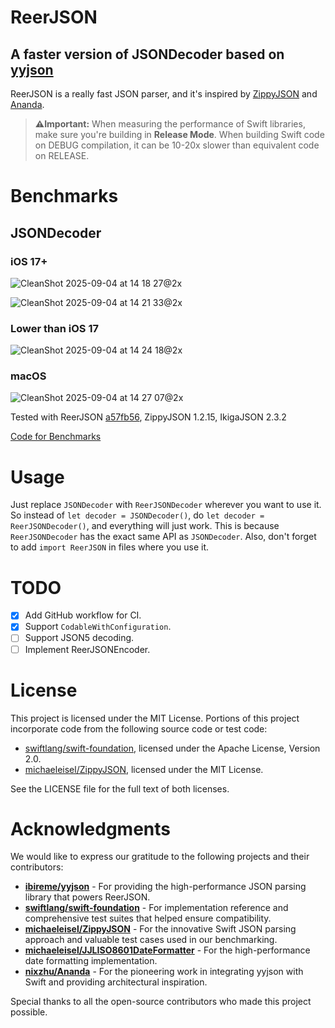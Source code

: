 # ReerJSON
## A faster version of JSONDecoder based on [yyjson](https://github.com/ibireme/yyjson)

ReerJSON is a really fast JSON parser, and it's inspired by [ZippyJSON](https://github.com/michaeleisel/ZippyJSON) and [Ananda](https://github.com/nixzhu/Ananda).

> **⚠️Important:** When measuring the performance of Swift libraries, make sure you're building in **Release Mode**. 
> When building Swift code on DEBUG compilation, it can be 10-20x slower than equivalent code on RELEASE.

# Benchmarks

## JSONDecoder

### iOS 17+

![CleanShot 2025-09-04 at 14 18 27@2x](https://github.com/user-attachments/assets/68a106fa-ba18-498b-9b67-31d4f7c466eb)

![CleanShot 2025-09-04 at 14 21 33@2x](https://github.com/user-attachments/assets/7f05490a-c8e2-44ac-9ce1-5abbcdbcef01)

### Lower than iOS 17

![CleanShot 2025-09-04 at 14 24 18@2x](https://github.com/user-attachments/assets/b288b301-72e5-4bff-b2b7-59ad50ddd53a)

### macOS

![CleanShot 2025-09-04 at 14 27 07@2x](https://github.com/user-attachments/assets/7c5326b4-2de1-4458-8a4e-f9580bd477f1)


Tested with ReerJSON [a57fb56](https://github.com/reers/ReerJSON/commit/a57fb56d12c2eb3654d0c25077bccf5c374dbdbe), ZippyJSON 1.2.15, IkigaJSON 2.3.2

[Code for Benchmarks](https://github.com/Asura19/ReerJSONBenchmark)

# Usage
Just replace `JSONDecoder` with `ReerJSONDecoder` wherever you want to use it. So instead of `let decoder = JSONDecoder()`, do `let decoder = ReerJSONDecoder()`, and everything will just work. This is because `ReerJSONDecoder` has the exact same API as `JSONDecoder`. Also, don't forget to add `import ReerJSON` in files where you use it.

# TODO
* [x] Add GitHub workflow for CI.
* [x] Support `CodableWithConfiguration`.
* [ ] Support JSON5 decoding.
* [ ] Implement ReerJSONEncoder.

# License
This project is licensed under the MIT License.
Portions of this project incorporate code from the following source code or test code:

* [swiftlang/swift-foundation](https://github.com/swiftlang/swift-foundation), licensed under the Apache License, Version 2.0.
* [michaeleisel/ZippyJSON](https://github.com/michaeleisel/ZippyJSON), licensed under the MIT License.

See the LICENSE file for the full text of both licenses.

# Acknowledgments

We would like to express our gratitude to the following projects and their contributors:

* **[ibireme/yyjson](https://github.com/ibireme/yyjson)** - For providing the high-performance JSON parsing library that powers ReerJSON.
* **[swiftlang/swift-foundation](https://github.com/swiftlang/swift-foundation)** - For implementation reference and comprehensive test suites that helped ensure compatibility.
* **[michaeleisel/ZippyJSON](https://github.com/michaeleisel/ZippyJSON)** - For the innovative Swift JSON parsing approach and valuable test cases used in our benchmarking.
* **[michaeleisel/JJLISO8601DateFormatter](https://github.com/michaeleisel/JJLISO8601DateFormatter)** - For the high-performance date formatting implementation.
* **[nixzhu/Ananda](https://github.com/nixzhu/Ananda)** - For the pioneering work in integrating yyjson with Swift and providing architectural inspiration.

Special thanks to all the open-source contributors who made this project possible.
